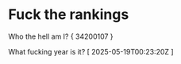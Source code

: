 # Fuck the rankings

Who the hell am I?
{ 34200107 }

What fucking year is it?
[ 2025-05-19T00:23:20Z ]
